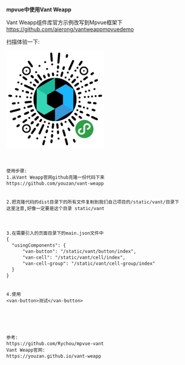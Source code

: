 **mpvue中使用Vant Weapp**  

Vant Weapp组件库官方示例改写到Mpvue框架下  
https://github.com/aierong/vantweappmpvuedemo




扫描体验一下:

![](barcode.jpg)




``` 


使用步骤:
1.从Vant Weapp官网github克隆一份代码下来
https://github.com/youzan/vant-weapp 


2.把克隆代码的dist目录下的所有文件复制到我们自己项目的/static/vant/目录下
这里注意,好像一定要是这个目录 static/vant



3.在需要引入的页面目录下的main.json文件中
{ 
  "usingComponents": {
      "van-button": "/static/vant/button/index",
      "van-cell": "/static/vant/cell/index",
      "van-cell-group": "/static/vant/cell-group/index"
  }
}


4.使用
<van-button>测试</van-button>





参考:
https://github.com/Rychou/mpvue-vant
Vant Weapp官网:
https://youzan.github.io/vant-weapp 


 

```


